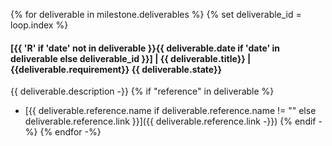 {% for deliverable in milestone.deliverables %}
{% set deliverable_id = loop.index %}
#### [{{ 'R' if 'date' not in deliverable  }}{{ deliverable.date if 'date' in deliverable else deliverable_id  }}] | {{ deliverable.title}} | {{deliverable.requirement}} {{ deliverable.state}}
{{ deliverable.description -}}
{% if "reference" in deliverable %}
- [{{ deliverable.reference.name if deliverable.reference.name != "" else deliverable.reference.link }}]({{ deliverable.reference.link -}})
{% endif -%}
{% endfor -%}